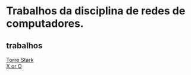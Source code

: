# Trabalhos da disciplina de redes de computadores. 

## trabalhos 
[Torre Stark](./TorreStark/README.md)
<br>
[X or O](./X-or-O/README.md)